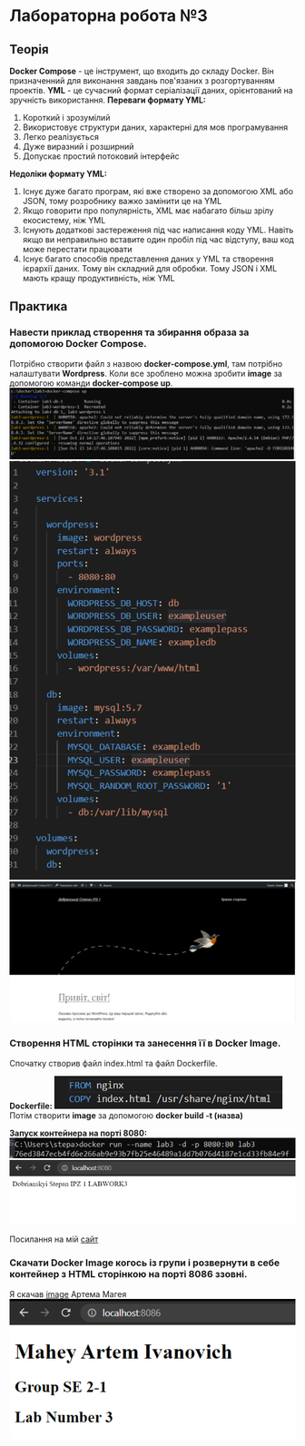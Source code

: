 # Лабораторна робота №3
## Теорія
__Docker Compose__ - це інструмент, що входить до складу Docker. Він призначенний для виконання завдань пов'язаних з розгортуванням проектів.
__YML__ - це сучасний формат серіалізації даних, орієнтований на зручність використання.
__Переваги формату YML:__
1. Короткий і зрозумілий 
2. Використовує структури даних, характерні для мов програмування
3. Легко реалізується
4. Дуже виразний і розширний
5. Допускає простий потоковий інтерфейс

__Недоліки формату YML:__
1. Існує дуже багато програм, які вже створено за допомогою XML або JSON, тому розробнику важко замінити це на YML
2. Якщо говорити про популярність, XML має набагато більш зрілу екосистему, ніж YML
3. Існують додаткові застереження під час написання коду YML. Навіть якщо ви неправильно вставите один пробіл під час відступу, ваш код може перестати працювати
4. Існує багато способів представлення даних у YML та створення ієрархії даних. Тому він складний для обробки. Тому JSON і XML мають кращу продуктивність, ніж YML

## Практика
### Навести приклад створення та збирання образа за допомогою Docker Compose.

Потрібно створити файл з назвою __docker-compose.yml__, там потрібно налаштувати __Wordpress__. Коли все зроблено можна зробити __image__ за допомогою команди __docker-compose up__.
![docker-compose-up](images/docker-compose-up.png)
![docker-compose-yml](images/docker-compose-yml.png)
![wordpress](images/wordpress.png)
### Створення HTML сторінки та занесення її в Docker Image.
Спочатку створив файл index.html та файл Dockerfile.

__Dockerfile:__ 
![dockerfile](images/dockerfile.png)
Потім створити __image__ за допомогою __docker build -t (назва)__

__Запуск контейнера на порті 8080:__
![dockerfile](images/docker-run.png)
![dockerfile](images/my-site.png)

Посилання на мій [сайт](https://hub.docker.com/repository/docker/stepan103/lab3)

### Скачати Docker Image когось із групи і розвернути в себе контейнер з HTML сторінкою на порті 8086 ззовні.

Я скачав [image](https://hub.docker.com/repository/docker/jerirov/lab-3-os) Артема Магея
![mahey](images/mahey.png)